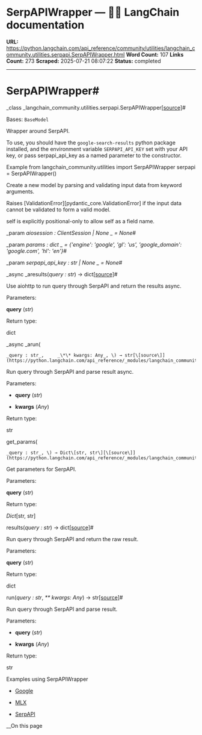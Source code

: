 # SerpAPIWrapper — 🦜🔗 LangChain  documentation

**URL:** https://python.langchain.com/api_reference/community/utilities/langchain_community.utilities.serpapi.SerpAPIWrapper.html
**Word Count:** 107
**Links Count:** 273
**Scraped:** 2025-07-21 08:07:22
**Status:** completed

---

# SerpAPIWrapper\#

_class _langchain\_community.utilities.serpapi.SerpAPIWrapper[\[source\]](https://python.langchain.com/api_reference/_modules/langchain_community/utilities/serpapi.html#SerpAPIWrapper)\#     

Bases: `BaseModel`

Wrapper around SerpAPI.

To use, you should have the `google-search-results` python package installed, and the environment variable `SERPAPI_API_KEY` set with your API key, or pass serpapi\_api\_key as a named parameter to the constructor.

Example               from langchain_community.utilities import SerpAPIWrapper     serpapi = SerpAPIWrapper()     

Create a new model by parsing and validating input data from keyword arguments.

Raises \[ValidationError\]\[pydantic\_core.ValidationError\] if the input data cannot be validated to form a valid model.

self is explicitly positional-only to allow self as a field name.

_param _aiosession _: ClientSession | None_ _ = None_\#     

_param _params _: dict_ _ = \{'engine': 'google', 'gl': 'us', 'google\_domain': 'google.com', 'hl': 'en'\}_\#     

_param _serpapi\_api\_key _: str | None_ _ = None_\#     

_async _aresults\(_query : str_\) → dict[\[source\]](https://python.langchain.com/api_reference/_modules/langchain_community/utilities/serpapi.html#SerpAPIWrapper.aresults)\#     

Use aiohttp to run query through SerpAPI and return the results async.

Parameters:     

**query** \(_str_\)

Return type:     

dict

_async _arun\(

    _query : str_,     _\*\* kwargs: Any_, \) → str[\[source\]](https://python.langchain.com/api_reference/_modules/langchain_community/utilities/serpapi.html#SerpAPIWrapper.arun)\#     

Run query through SerpAPI and parse result async.

Parameters:     

  * **query** \(_str_\)

  * **kwargs** \(_Any_\)

Return type:     

str

get\_params\(

    _query : str_, \) → Dict\[str, str\][\[source\]](https://python.langchain.com/api_reference/_modules/langchain_community/utilities/serpapi.html#SerpAPIWrapper.get_params)\#     

Get parameters for SerpAPI.

Parameters:     

**query** \(_str_\)

Return type:     

_Dict_\[str, str\]

results\(_query : str_\) → dict[\[source\]](https://python.langchain.com/api_reference/_modules/langchain_community/utilities/serpapi.html#SerpAPIWrapper.results)\#     

Run query through SerpAPI and return the raw result.

Parameters:     

**query** \(_str_\)

Return type:     

dict

run\(_query : str_, _\*\* kwargs: Any_\) → str[\[source\]](https://python.langchain.com/api_reference/_modules/langchain_community/utilities/serpapi.html#SerpAPIWrapper.run)\#     

Run query through SerpAPI and parse result.

Parameters:     

  * **query** \(_str_\)

  * **kwargs** \(_Any_\)

Return type:     

str

Examples using SerpAPIWrapper

  * [Google](https://python.langchain.com/docs/integrations/providers/google/)

  * [MLX](https://python.langchain.com/docs/integrations/chat/mlx/)

  * [SerpAPI](https://python.langchain.com/docs/integrations/providers/serpapi/)

__On this page
